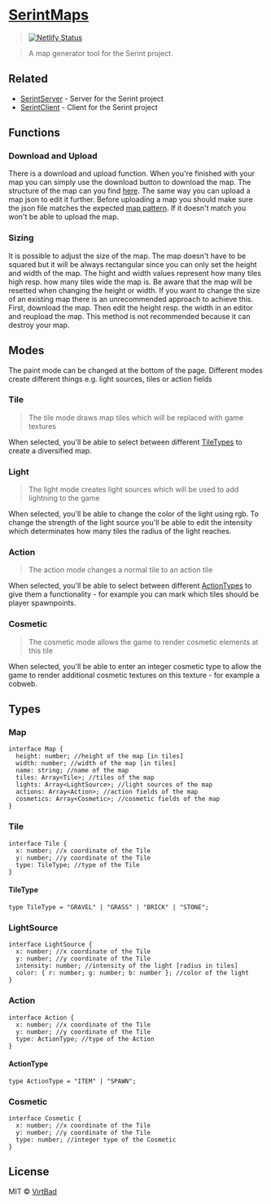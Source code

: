 # [SerintMaps](https://maps.serint.ga)

> [![Netlify Status](https://api.netlify.com/api/v1/badges/45ccb44a-e8d3-45f5-ace2-a00a8137f821/deploy-status)](https://app.netlify.com/sites/serint-maps/deploys)

> A map generator tool for the Serint project.

## Related
* [SerintServer](https://github.com/virtbad/SerintServer) - Server for the Serint project
* [SerintClient](https://github.com/virtbad/SerintClient) - Client for the Serint project

## Functions

### Download and Upload

There is a download and upload function. When you're finished with your map you can simply use the download button to download the map. The structure of the map can you find [here](https://github.com/virtbad/SerintMaps#Map). The same way you can upload a map json to edit it further. Before uploading a map you should make sure the json file matches the expected [map pattern](https://github.com/virtbad/SerintMaps#Map). If it doesn't match you won't be able to upload the map.

### Sizing

It is possible to adjust the size of the map. The map doesn't have to be squared but it will be always rectangular since you can only set the height and width of the map. The hight and width values represent how many tiles high resp. how many tiles wide the map is. Be aware that the map will be resetted when changing the height or width.
If you want to change the size of an existing map there is an unrecommended approach to achieve this. First, download the map. Then edit the height resp. the width in an editor and reupload the map. This method is not recommended because it can destroy your map.

## Modes

The paint mode can be changed at the bottom of the page. Different modes create different things e.g. light sources, tiles or action fields

### Tile

> The tile mode draws map tiles which will be replaced with game textures

When selected, you'll be able to select between different [TileTypes](https://github.com/virtbad/SerintMaps#TileType) to create a diversified map.

### Light

> The light mode creates light sources which will be used to add lightning to the game

When selected, you'll be able to change the color of the light using rgb. To change the strength of the light source you'll be able to edit the intensity which determinates how many tiles the radius of the light reaches.

### Action

> The action mode changes a normal tile to an action tile

When selected, you'll be able to select between different [ActionTypes](https://github.com/virtbad/SerintMaps#ActionType) to give them a functionality - for example you can mark which tiles should be player spawnpoints.

### Cosmetic

> The cosmetic mode allows the game to render cosmetic elements at this tile

When selected, you'll be able to enter an integer cosmetic type to allow the game to render additional cosmetic textures on this texture - for example a cobweb.

## Types

### Map

```TS
interface Map {
  height: number; //height of the map [in tiles]
  width: number; //width of the map [in tiles]
  name: string; //name of the map
  tiles: Array<Tile>; //tiles of the map
  lights: Array<LightSource>; //light sources of the map
  actions: Array<Action>; //action fields of the map
  cosmetics: Array<Cosmetic>; //cosmetic fields of the map
}
```

### Tile

```TS
interface Tile {
  x: number; //x coordinate of the Tile
  y: number; //y coordinate of the Tile
  type: TileType; //type of the Tile
}
```

#### TileType

```TS
type TileType = "GRAVEL" | "GRASS" | "BRICK" | "STONE";
```

### LightSource

```TS
interface LightSource {
  x: number; //x coordinate of the Tile
  y: number; //y coordinate of the Tile
  intensity: number; //intensity of the light [radius in tiles]
  color: { r: number; g: number; b: number }; //color of the light
}
```

### Action

```TS
interface Action {
  x: number; //x coordinate of the Tile
  y: number; //y coordinate of the Tile
  type: ActionType; //type of the Action
}
```

#### ActionType

```TS
type ActionType = "ITEM" | "SPAWN";
```

### Cosmetic

```TS
interface Cosmetic {
  x: number; //x coordinate of the Tile
  y: number; //y coordinate of the Tile
  type: number; //integer type of the Cosmetic
}
```

## License

MIT © [VirtBad](https://github.com/virtbad/)
